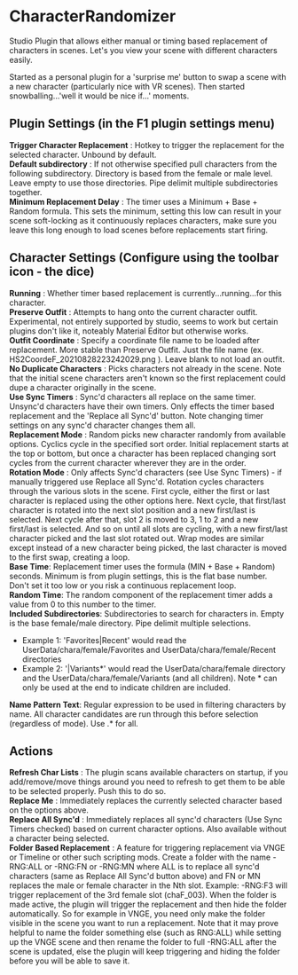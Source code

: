 # CharacterRandomizer

Studio Plugin that allows either manual or timing based replacement of characters in scenes. Let's you view your scene with different characters easily.

Started as a personal plugin for a 'surprise me' button to swap a scene with a new character (particularly nice with VR scenes). Then started snowballing...'well it would be nice if...' moments.

## Plugin Settings (in the F1 plugin settings menu)

**Trigger Character Replacement** : Hotkey to trigger the replacement for the selected character. Unbound by default.\
**Default subdirectory** : If not otherwise specified pull characters from the following subdirectory. Directory is based from the female or male level. Leave empty to use those directories. Pipe delimit multiple subdirectories together.\
**Minimum Replacement Delay** : The timer uses a Minimum + Base + Random formula. This sets the minimum, setting this low can result in your scene soft-locking as it continuously replaces characters, make sure you leave this long enough to load scenes before replacements start firing.

## Character Settings (Configure using the toolbar icon - the dice)

**Running** : Whether timer based replacement is currently...running...for this character.\
**Preserve Outfit** : Attempts to hang onto the current character outfit. Experimental, not entirely supported by studio, seems to work but certain plugins don't like it, noteably Material Editor but otherwise works.\
**Outfit Coordinate** : Specify a coordinate file name to be loaded after replacement. More stable than Preserve Outfit. Just the file name (ex. HS2CoordeF_20210828223242029.png ). Leave blank to not load an outfit.\
**No Duplicate Characters** : Picks characters not already in the scene. Note that the initial scene characters aren't known so the first replacement could dupe a character originally in the scene.\
**Use Sync Timers** : Sync'd characters all replace on the same timer. Unsync'd characters have their own timers. Only effects the timer based replacement and the 'Replace all Sync'd' button. Note changing timer settings on any sync'd character changes them all.\
**Replacement Mode** : Random picks new character randomly from available options. Cyclics cycle in the specified sort order. Initial replacement starts at the top or bottom, but once a character has been replaced changing sort cycles from the current character wherever they are in the order.\
**Rotation Mode** : Only affects Sync'd characters (see Use Sync Timers) - if manually triggered use Replace all Sync'd. Rotation cycles characters through the various slots in the scene. First cycle, either the first or last character is replaced using the other options here. Next cycle, that first/last character is rotated into the next slot position and a new first/last is selected. Next cycle after that, slot 2 is moved to 3, 1 to 2 and a new first/last is selected. And so on until all slots are cycling, with a new first/last character picked and the last slot rotated out. Wrap modes are similar except instead of a new character being picked, the last character is moved to the first swap, creating a loop.\
**Base Time**: Replacement timer uses the formula (MIN + Base + Random) seconds. Minimum is from plugin settings, this is the flat base number. Don't set it too low or you risk a continuous replacement loop.\
**Random Time**: The random component of the replacement timer adds a value from 0 to this number to the timer.\
**Included Subdirectories**: Subdirectories to search for characters in. Empty is the base female/male directory. Pipe delimit multiple selections.
- Example 1: 'Favorites|Recent' would read the UserData/chara/female/Favorites and UserData/chara/female/Recent directories
- Example 2: '|Variants*' would read the UserData/chara/female directory and the UserData/chara/female/Variants (and all children). Note * can only be used at the end to indicate children are included.

**Name Pattern Text**: Regular expression to be used in filtering characters by name. All character candidates are run through this before selection (regardless of mode). Use .* for all.

## Actions

**Refresh Char Lists** : The plugin scans available characters on startup, if you add/remove/move things around you need to refresh to get them to be able to be selected properly. Push this to do so.\
**Replace Me** : Immediately replaces the currently selected character based on the options above.\
**Replace All Sync'd** : Immediately replaces all sync'd characters (Use Sync Timers checked) based on current character options. Also available without a character being selected.\
**Folder Based Replacement** : A feature for triggering replacement via VNGE or Timeline or other such scripting mods. Create a folder with the name -RNG:ALL or -RNG:FN or -RNG:MN where ALL is to replace all sync'd characters (same as Replace All Sync'd button above) and FN or MN replaces the male or female character in the Nth slot. Example: -RNG:F3 will trigger replacement of the 3rd female slot (chaF_003). When the folder is made active, the plugin will trigger the replacement and then hide the folder automatically. So for example in VNGE, you need only make the folder visible in the scene you want to run a replacement. Note that it may prove helpful to name the folder something else (such as RNG:ALL) while setting up the VNGE scene and then rename the folder to full -RNG:ALL after the scene is updated, else the plugin will keep triggering and hiding the folder before you will be able to save it.
